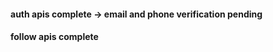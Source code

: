 <h4>auth apis complete -> email and phone verification pending</h4>

<h4>follow apis complete </h4>
